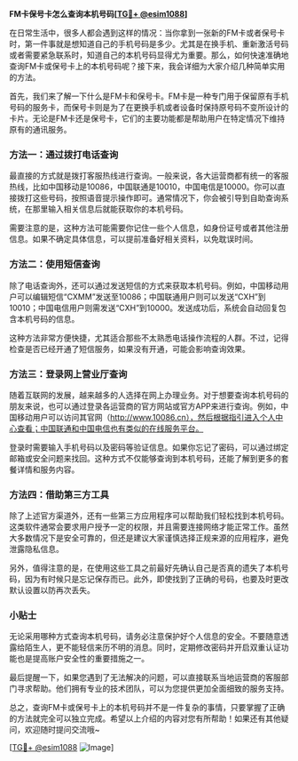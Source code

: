 **FM卡保号卡怎么查询本机号码[[TG💪+ @esim1088](https://t.me/s/esim1088)]**

在日常生活中，很多人都会遇到这样的情况：当你拿到一张新的FM卡或者保号卡时，第一件事就是想知道自己的手机号码是多少。尤其是在换手机、重新激活号码或者需要紧急联系时，知道自己的本机号码显得尤为重要。那么，如何快速准确地查询FM卡或保号卡上的本机号码呢？接下来，我会详细为大家介绍几种简单实用的方法。

首先，我们来了解一下什么是FM卡和保号卡。FM卡是一种专门用于保留原有手机号码的服务卡，而保号卡则是为了在更换手机或者设备时保持原号码不变所设计的卡片。无论是FM卡还是保号卡，它们的主要功能都是帮助用户在特定情况下维持原有的通讯服务。

### 方法一：通过拨打电话查询

最直接的方式就是拨打客服热线进行查询。一般来说，各大运营商都有统一的客服热线，比如中国移动是10086，中国联通是10010，中国电信是10000。你可以直接拨打这些号码，按照语音提示操作即可。通常情况下，你会被引导到自助查询系统，在那里输入相关信息后就能获取你的本机号码。

需要注意的是，这种方法可能需要你记住一些个人信息，如身份证号或者其他注册信息。如果不确定具体信息，可以提前准备好相关资料，以免耽误时间。

### 方法二：使用短信查询

除了电话查询外，还可以通过发送短信的方式来获取本机号码。例如，中国移动用户可以编辑短信“CXMM”发送至10086；中国联通用户则可以发送“CXH”到10010；中国电信用户则需发送“CXH”到10000。发送成功后，系统会自动回复包含本机号码的信息。

这种方法非常方便快捷，尤其适合那些不太熟悉电话操作流程的人群。不过，记得检查是否已经开通了短信服务，如果没有开通，可能会影响查询效果。

### 方法三：登录网上营业厅查询

随着互联网的发展，越来越多的人选择在网上办理业务。对于想要查询本机号码的朋友来说，也可以通过登录各运营商的官方网站或官方APP来进行查询。例如，中国移动用户可以访问其官网（http://www.10086.cn），然后根据指引进入个人中心查看；中国联通和中国电信也有类似的在线服务平台。

登录时需要输入手机号码以及密码等验证信息。如果你忘记了密码，可以通过绑定邮箱或安全问题来找回。这种方式不仅能够查询到本机号码，还能了解到更多的套餐详情和服务内容。

### 方法四：借助第三方工具

除了上述官方渠道外，还有一些第三方应用程序可以帮助我们轻松找到本机号码。这类软件通常会要求用户授予一定的权限，并且需要连接网络才能正常工作。虽然大多数情况下是安全可靠的，但还是建议大家谨慎选择正规来源的应用程序，避免泄露隐私信息。

另外，值得注意的是，在使用这些工具之前最好先确认自己是否真的遗失了本机号码，因为有时候只是忘记保存而已。此外，即使找到了正确的号码，也要及时更改默认设置以防再次丢失。

### 小贴士

无论采用哪种方式查询本机号码，请务必注意保护好个人信息的安全。不要随意透露给陌生人，更不能轻信来历不明的消息。同时，定期修改密码并开启双重认证功能也是提高账户安全性的重要措施之一。

最后提醒一下，如果您遇到了无法解决的问题，可以直接联系当地运营商的客服部门寻求帮助。他们拥有专业的技术团队，可以为您提供更加全面细致的服务支持。

总之，查询FM卡或保号卡上的本机号码并不是一件复杂的事情，只要掌握了正确的方法就完全可以独立完成。希望以上介绍的内容对您有所帮助！如果还有其他疑问，欢迎随时提问交流哦~

[[TG💪+ @esim1088](https://t.me/s/esim1088) ![Image](https://i.postimg.cc/4NQfJmqS/Snipaste-2025-05-13-00-14-12.png)]